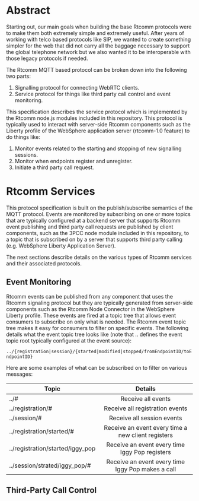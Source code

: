 # Abstract
Starting out, our main goals when building the base Rtcomm protocols were to make them both extremely simple and extremely useful. After years of working with telco based protocols like SIP, we wanted to create something simpler for the web that did not carry all the baggage necessary to support the global telephone network but we also wanted it to be interoperable with those legacy protocols if needed.

The Rtcomm MQTT based protocol can be broken down into the following two parts:

1. Signalling protocol for connecting WebRTC clients.
2. Service protocol for things like third party call control and event monitoring.

This specification describes the service protocol which is implemented by the Rtcomm node.js modules included in this repository. This protocol is typically used to interact with server-side Rtcomm components such as the Liberty profile of the WebSphere application server (rtcomm-1.0 feature) to do things like:

1. Monitor events related to the starting and stopping of new signalling sessions.
1. Monitor when endpoints register and unregister.
1. Initiate a third party call request.

# Rtcomm Services

This protocol specification is built on the publish/subscribe semantics of the MQTT protocol. Events are monitored by subscribing on one or more topics that are typically configured at a backend server that supports Rtcomm event publishing and third party call requests are published by client components, such as the 3PCC node module included in this repository, to a topic that is subscribed on by a server that supports third party calling (e.g. WebSphere Liberty Application Server).

The next sections describe details on the various types of Rtcomm services and their associated protocols.

## Event Monitoring

Rtcomm events can be published from any component that uses the Rtcomm signaling protocol but they are typically generated from server-side components such as the Rtcomm Node Connector in the WebSphere Liberty profile. These events are fired at a topic tree that allows event consumers to subscribe on only what is needed. The Rtcomm event topic tree makes it easy for consumers to filter on specific events. The following details what the event topic tree looks like (note that .. defines the event topic root typically configured at the event source):

`../{registration|session}/{started|modified|stopped/fromEndpointID/toEndpointID}`

Here are some examples of what can be subscribed on to filter on various messages:

| Topic                   | Details                                     |
| ----------------------- |:-------------------------------------------:|
| ../#                      | Receive all events                          |
| ../registration/#         | Receive all registration events             |
| ../session/#              | Receive all session events                  |
| ../registration/started/# | Receive an event every time a new client registers    |
| ../registration/started/iggy_pop | Receive an event every time Iggy Pop registers |
| ../session/strated/iggy_pop/# | Receive an event every time Iggy Pop makes a call |




## Third-Party Call Control




